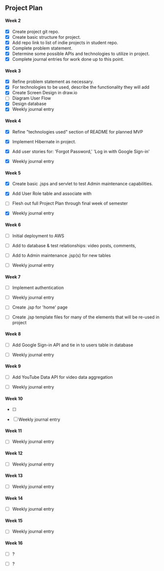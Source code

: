 ## Project Plan

#### Week 2

- [x] Create project git repo. 
- [x] Create basic structure for project.
- [x] Add repo link to list of indie projects in student repo.
- [x] Complete problem statement.
- [x] Determine some possible APIs and technologies to utilize in project.
- [x] Complete journal entries for work done up to this point.

#### Week 3

- [x] Refine problem statement as necessary.
- [X] For technologies to be used, describe the functionality they will add
- [x] Create Screen Design in draw.io
- [ ] Diagram User Flow
- [X] Design database 
- [x] Weekly journal entry

#### Week 4

- [X] Refine "technologies used" section of README for planned MVP
- [X] Implement Hibernate in project.
- [X] Add user stories for: 'Forgot Password,' 'Log in with Google Sign-in'
- [x] Weekly journal entry


#### Week 5

- [X] Create basic .jsps and servlet to test Admin maintenance capabilities.
- [X] Add User Role table and associate with 
- [ ] Flesh out full Project Plan through final week of semester
- [x] Weekly journal entry



#### Week 6

- [ ] Initial deployment to AWS
- [ ] Add to database & test relationships: video posts, comments, 
- [ ] Add to Admin maintenance .jsp(s) for new tables
- [ ] Weekly journal entry


#### Week 7

- [ ] Implement authentication
- [ ] Weekly journal entry
- [ ] Create .jsp for 'home' page
- [ ] Create .jsp template files for many of the elements that will be re-used in project


#### Week 8

- [ ] Add Google Sign-in API and tie in to users table in database
- [ ] Weekly journal entry


#### Week 9

- [ ] Add YouTube Data API for video data aggregation
- [ ] Weekly journal entry


#### Week 10

- [ ]
- [ ] Weekly journal entry


#### Week 11

- [ ] Weekly journal entry


#### Week 12

- [ ] Weekly journal entry


#### Week 13

- [ ] Weekly journal entry


#### Week 14

- [ ] Weekly journal entry


#### Week 15

- [ ] Weekly journal entry


#### Week 16

- [ ] ?
- [ ] ?



